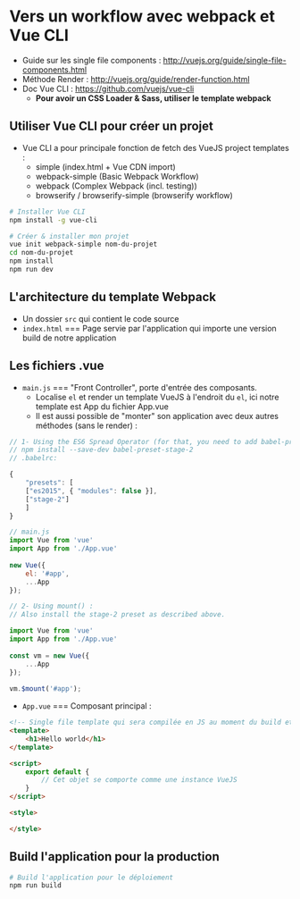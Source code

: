 # Vers un workflow avec webpack et Vue CLI

* Guide sur les single file components : http://vuejs.org/guide/single-file-components.html
* Méthode Render : http://vuejs.org/guide/render-function.html
* Doc Vue CLI : https://github.com/vuejs/vue-cli
    * __Pour avoir un CSS Loader & Sass, utiliser le template webpack__


## Utiliser Vue CLI pour créer un projet

* Vue CLI a pour principale fonction de fetch des VueJS project templates :
    * simple (index.html + Vue CDN import)
    * webpack-simple (Basic Webpack Workflow)
    * webpack (Complex Webpack (incl. testing))
    * browserify / browserify-simple (browserify workflow)

```bash
# Installer Vue CLI
npm install -g vue-cli

# Créer & installer mon projet
vue init webpack-simple nom-du-projet
cd nom-du-projet
npm install
npm run dev
```

## L'architecture du template Webpack

* Un dossier `src` qui contient le code source
* `index.html` === Page servie par l'application qui importe une version build de notre application

## Les fichiers .vue

* `main.js` === "Front Controller", porte d'entrée des composants.
    * Localise `el` et render un template VueJS à l'endroit du `el`, ici notre template est App du fichier App.vue
    * Il est aussi possible de "monter" son application avec deux autres méthodes (sans le render) :
```js
// 1- Using the ES6 Spread Operator (for that, you need to add babel-preset-stage-2 as a Dependency and to your .babelrc File):
// npm install --save-dev babel-preset-stage-2 
// .babelrc:

{
    "presets": [
    ["es2015", { "modules": false }],
    ["stage-2"]
    ]
}

// main.js
import Vue from 'vue'
import App from './App.vue'
    
new Vue({
    el: '#app',
    ...App
});

// 2- Using mount() :
// Also install the stage-2 preset as described above.

import Vue from 'vue'
import App from './App.vue'
    
const vm = new Vue({
    ...App
});
    
vm.$mount('#app');
```

* `App.vue` === Composant principal :
```html
<!-- Single file template qui sera compilée en JS au moment du build et importé dans index.html -->
<template>
    <h1>Hello world</h1>
</template>

<script>
    export default {
        // Cet objet se comporte comme une instance VueJS
    }
</script>

<style>

</style>
```

## Build l'application pour la production

```bash
# Build l'application pour le déploiement
npm run build
```

